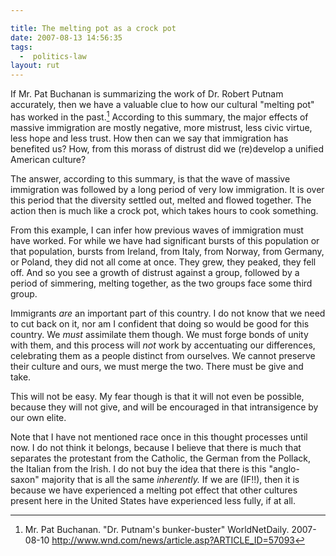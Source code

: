 ```yaml
---

title: The melting pot as a crock pot
date: 2007-08-13 14:56:35
tags:
  -  politics-law
layout: rut
---
```


If Mr. Pat Buchanan is summarizing the work of Dr. Robert Putnam accurately, then we have a valuable clue to how our cultural "melting pot" has worked in the past.[^200708131]  According to this summary, the major effects of massive immigration are mostly negative, more mistrust, less civic virtue, less hope and less trust.  How then can we say that immigration has benefited us?  How, from this morass of distrust did we (re)develop a unified American culture? 

The answer, according to this summary, is that the wave of massive immigration was followed by a long period of very low immigration.  It is over this period that the diversity settled out, melted and flowed together.  The action then is much like a crock pot, which takes hours to cook something.  

From this example, I can infer how previous waves of immigration must have worked.  For while we have had significant bursts of this population or that population, bursts from Ireland, from Italy, from Norway, from Germany, or Poland, they did not all come at once.  They grew, they peaked, they fell off.  And so you see a growth of distrust against a group, followed by a period of simmering, melting together, as the two groups face some third group.  

Immigrants *are* an important part of this country.  I do not know that we need to cut back on it, nor am I confident that doing so would be good for this country.  We *must* assimilate them though.  We must forge bonds of unity with them, and this process will *not* work by accentuating our differences, celebrating them as a people distinct from ourselves.  We cannot preserve their culture and ours, we must merge the two.  There must be give and take. 

This will not be easy.  My fear though is that it will not even be possible, because they will not give, and will be encouraged in that intransigence by our own elite.   

Note that I have not mentioned race once in this thought processes until now.  I do not think it belongs, because I believe that there is much that separates the protestant from the Catholic, the German from the Pollack, the Italian from the Irish.  I do not buy the idea that there is this "anglo-saxon" majority that is all the same *inherently.*  If we are (IF!!), then it is because we have experienced a melting pot effect that other cultures present here in the United States have experienced less fully, if at all. 

[^200708131]: Mr. Pat Buchanan.  "Dr. Putnam's bunker-buster"  WorldNetDaily.  2007-08-10 <http://www.wnd.com/news/article.asp?ARTICLE_ID=57093>

